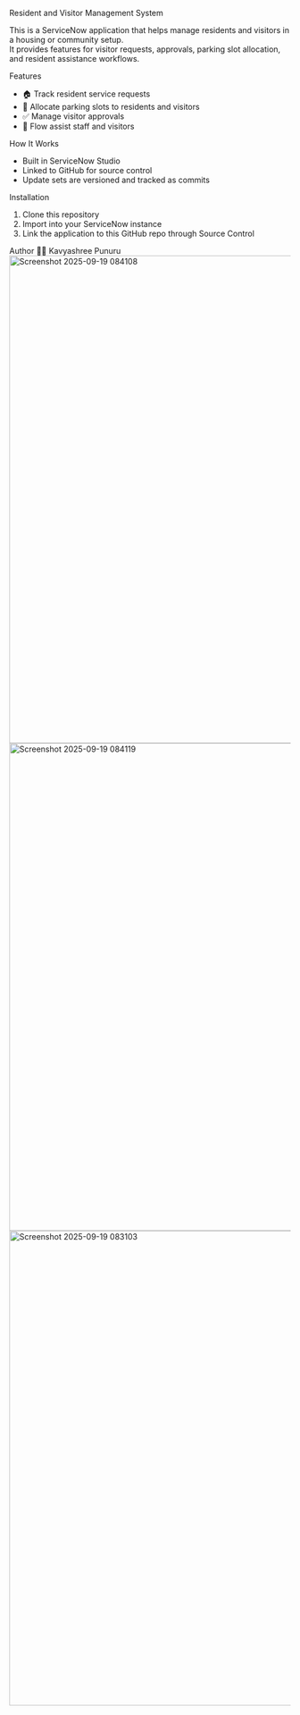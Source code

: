 
Resident and Visitor Management System

This is a ServiceNow application that helps manage residents and visitors in a housing or community setup.  
It provides features for visitor requests, approvals, parking slot allocation, and resident assistance workflows.

Features
- 🏠 Track resident service requests
- 🚗 Allocate parking slots to residents and visitors
- ✅ Manage visitor approvals
- 🤖 Flow assist staff and visitors

 How It Works
- Built in ServiceNow Studio
- Linked to GitHub for source control
- Update sets are versioned and tracked as commits

 Installation
1. Clone this repository
2. Import into your ServiceNow instance
3. Link the application to this GitHub repo through Source Control

Author
👩‍💻 Kavyashree Punuru  
<img width="1919" height="873" alt="Screenshot 2025-09-19 084108" src="https://github.com/user-attachments/assets/6c4ef5d2-670e-429f-b220-8190a46b98a1" />
<img width="1919" height="873" alt="Screenshot 2025-09-19 084119" src="https://github.com/user-attachments/assets/b816907b-32b6-406e-936b-8f17c4b655be" />
<img width="951" height="850" alt="Screenshot 2025-09-19 083103" src="https://github.com/user-attachments/assets/cfdf87ec-ae1c-46fd-962c-81302e754e4c" />
